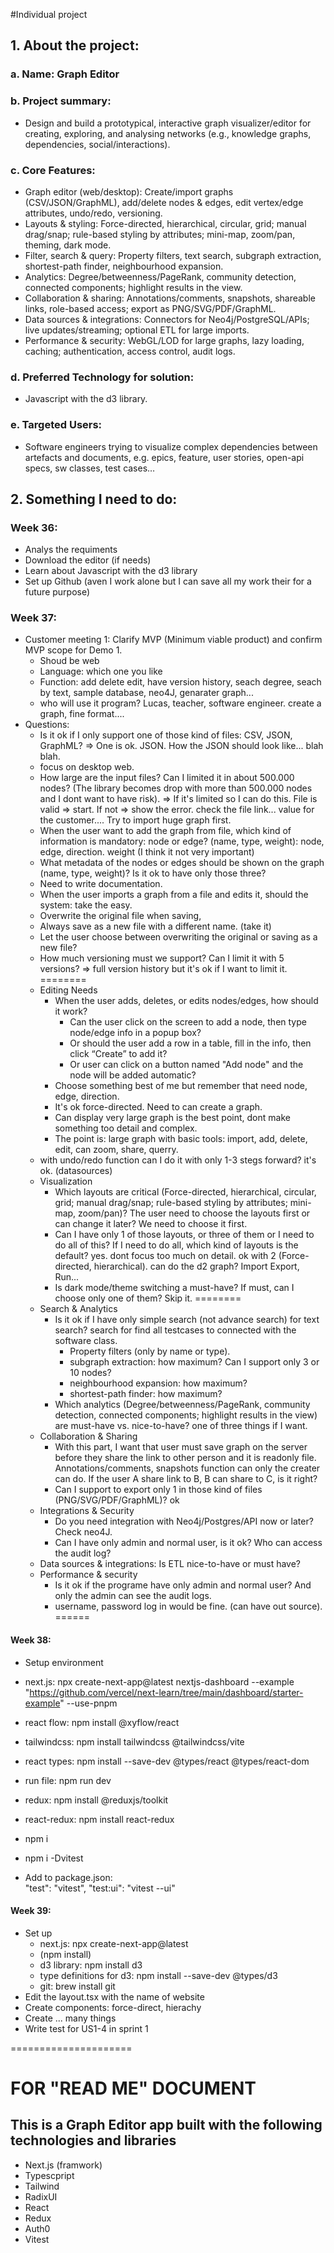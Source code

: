 #Individual project

## 1. About the project:
### a. Name: Graph Editor
### b. Project summary: 
- Design and build a prototypical, interactive graph visualizer/editor for creating, exploring, and analysing networks (e.g., knowledge graphs, dependencies, social/interactions). 
### c. Core Features:
- Graph editor (web/desktop): Create/import graphs (CSV/JSON/GraphML), add/delete nodes & edges, edit vertex/edge attributes, undo/redo, versioning.
- Layouts & styling: Force-directed, hierarchical, circular, grid; manual drag/snap; rule-based styling by attributes; mini-map, zoom/pan, theming, dark mode.
- Filter, search & query: Property filters, text search, subgraph extraction, shortest-path finder, neighbourhood expansion.
- Analytics: Degree/betweenness/PageRank, community detection, connected components; highlight results in the view.
- Collaboration & sharing: Annotations/comments, snapshots, shareable links, role-based access; export as PNG/SVG/PDF/GraphML.
- Data sources & integrations: Connectors for Neo4j/PostgreSQL/APIs; live updates/streaming; optional ETL for large imports.
- Performance & security: WebGL/LOD for large graphs, lazy loading, caching; authentication, access control, audit logs.
### d. Preferred Technology for solution:
- Javascript with the d3 library.
### e. Targeted Users:
- Software engineers trying to visualize complex dependencies between artefacts and documents, e.g. epics, feature, user stories, open-api specs, sw classes, test cases…

## 2. Something I need to do:
### Week 36:
- Analys the requiments
- Download the editor (if needs)
- Learn about Javascript with the d3 library
- Set up Github (aven I work alone but I can save all my work their for a future purpose)

### Week 37:
- Customer meeting 1: Clarify MVP (Minimum viable product) and confirm MVP scope for Demo 1.
    - Shoud be web
    - Language: which one you like
    - Function: add delete edit, have version history, seach degree, seach by text, sample database, neo4J, genarater graph... 
    - who will use it program? Lucas, teacher, software engineer. create a graph, fine format.... 
- Questions:
    - Is it ok if I only support one of those kind of files: CSV, JSON, GraphML? => One is ok. JSON. How the JSON should look like... blah blah. 
    - focus on desktop web. 
    - How large are the input files? Can I limited it in about 500.000 nodes? (The library becomes drop with more than 500.000 nodes and I dont want to have risk). => If it's limited so I can do this. File is valid => start. If not => show the error. check the file link... value for the customer.... Try to import huge graph first. 
    - When the user want to add the graph from file, which kind of information is mandatory: node or edge? (name, type, weight): node, edge, direction. weight (I think it not very important)
    - What metadata of the nodes or edges should be shown on the graph (name, type, weight)? Is it ok to have only those three?
    - Need to write documentation.
    - When the user imports a graph from a file and edits it, should the system: take the easy. 
    - Overwrite the original file when saving,
    - Always save as a new file with a different name. (take it)
    - Let the user choose between overwriting the original or saving as a new file?
    - How much versioning must we support? Can I limit it with 5 versions? => full version history but it's ok if I want to limit it.
========        
    - Editing Needs
        - When the user adds, deletes, or edits nodes/edges, how should it work?
            - Can the user click on the screen to add a node, then type node/edge info in a popup box?
            - Or should the user add a row in a table, fill in the info, then click “Create” to add it?
            - Or user can click on a button named "Add node" and the node will be added automatic?
        - Choose something best of me but remember that need node, edge, direction. 
        - It's ok force-directed. Need to can create a graph. 
        - Can display very large graph is the best point, dont make something too detail and complex.
        - The point is: large graph with basic tools: import, add, delete, edit, can zoom, share, querry. 
    - with undo/redo function can I do it with only 1-3 stegs forward? it's ok. (datasources)
    - Visualization
        - Which layouts are critical (Force-directed, hierarchical, circular, grid; manual drag/snap; rule-based styling by attributes; mini-map, zoom/pan)? The user need to choose the layouts first or can change it later? 
        We need to choose it first. 
        - Can I have only 1 of those layouts, or three of them or I need to do all of this? If I need to do all, which kind of layouts is the default? yes. dont focus too much on detail. ok with 2 (Force-directed, hierarchical).
        can do the d2 graph? Import Export, Run... 
        - Is dark mode/theme switching a must-have? If must, can I choose only one of them? Skip it. 
========
    - Search & Analytics
        - Is it ok if I have only simple search (not advance search) for text search? search for find all testcases to connected with the software class. 
            - Property filters (only by name or type). 
            - subgraph extraction: how maximum? Can I support only 3 or 10 nodes? 
            - neighbourhood expansion: how maximum?
            - shortest-path finder: how maximum?
        - Which analytics (Degree/betweenness/PageRank, community detection, connected components; highlight results in the view) are must-have vs. nice-to-have? one of three things if I want.
    - Collaboration & Sharing
        - With this part, I want that user must save graph on the server before they share the link to other person and it is readonly file. Annotations/comments, snapshots function can only the creater can do. If the user A share link to B, B can share to C, is it right?
        - Can I support to export only 1 in those kind of files (PNG/SVG/PDF/GraphML)? ok 
    - Integrations & Security
        - Do you need integration with Neo4j/Postgres/API now or later? Check neo4J. 
        - Can I have only admin and normal user, is it ok? Who can access the audit log?
    - Data sources & integrations: Is ETL nice-to-have or must have?
    - Performance & security
        - Is it ok if the programe have only admin and normal user? And only the admin can see the audit logs. 
        - username, password log in would be fine. (can have out source). 
======
#### Week 38:
- Setup environment
- next.js: npx create-next-app@latest nextjs-dashboard --example "https://github.com/vercel/next-learn/tree/main/dashboard/starter-example" --use-pnpm
- react flow: npm install @xyflow/react
- tailwindcss: npm install tailwindcss @tailwindcss/vite
- react types: npm install --save-dev @types/react @types/react-dom
- run file: npm run dev
- redux: npm install @reduxjs/toolkit
- react-redux: npm install react-redux

- npm i
- npm i -Dvitest
- Add to package.json:  
    "test": "vitest",
    "test:ui": "vitest --ui"


#### Week 39:
- Set up
    - next.js: npx create-next-app@latest 
    - (npm install)
    - d3 library: npm install d3
    - type definitions for d3: npm install --save-dev @types/d3
    - git: brew install git
- Edit the layout.tsx with the name of website
- Create components: force-direct, hierachy
- Create ... many things
- Write test for US1-4 in sprint 1





=====================
# FOR "READ ME" DOCUMENT

## This is a Graph Editor app built with the following technologies and libraries
- Next.js (framwork)
- Typescpript
- Tailwind
- RadixUI
- React 
- Redux
- Auth0
- Vitest